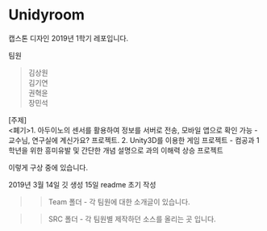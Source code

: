 # Unidyroom
캡스톤 디자인 2019년 1학기 레포입니다.

팀원  
>김상원  
>김기연  
>권혁윤  
>장민석  
  
[주제]   
  <폐기>1. 아두이노의 센서를 활용하여 정보를 서버로 전송, 모바일 앱으로 확인 가능 - 교수님, 연구실에 계신가요? 프로젝트. 
  2. Unity3D를 이용한 게임 프로젝트 - 컴공과 1학년을 위한 흥미유발 및 간단한 개념 설명으로 과의 이해력 상승 프로젝트
  
이렇게 구상 중에 있습니다.

2019년 3월 14일 깃 생성
15일 readme 초기 작성

>> Team 폴더 - 각 팀원에 대한 소개글이 있습니다.

>> SRC 폴더 - 각 팀원별 제작하던 소스를 올리는 곳 입니다.
